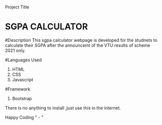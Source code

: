 Project Title
# SGPA CALCULATOR

#Description
This sgpa calculator webpage is developed for the studnets to calculate their SGPA after the announcemt of the VTU results of scheme 2021 only.

#Languages Used
1. HTML
2. CSS
3. Javascript

#Framework
1. Bootstrap

There is no anything to install ,just use this in the internet.

Happy Coding " - "

